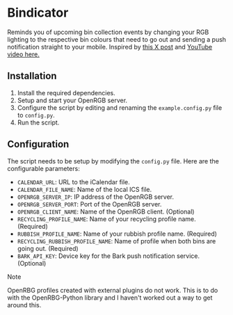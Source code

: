 # Bindicator

Reminds you of upcoming bin collection events by changing your RGB lighting to the respective bin colours that need to go out and sending a push notification straight to your mobile. Inspired by [this X post](https://nitter.poast.org/tarbard/status/1002464120447397888) and [YouTube video here.](https://invidious.poast.org/watch?v=YSBioki_03g)

## Installation

1. Install the required dependencies.
2. Setup and start your OpenRGB server.
3. Configure the script by editing and renaming the `example.config.py` file to `config.py`.
4. Run the script.

## Configuration

The script needs to be setup by modifying the `config.py` file. Here are the configurable parameters:

- `CALENDAR_URL`: URL to the iCalendar file.
- `CALENDAR_FILE_NAME`: Name of the local ICS file.
- `OPENRGB_SERVER_IP`: IP address of the OpenRGB server.
- `OPENRGB_SERVER_PORT`: Port of the OpenRGB server.
- `OPENRGB_CLIENT_NAME`: Name of the OpenRGB client. (Optional)
- `RECYCLING_PROFILE_NAME`: Name of your recycling profile name. (Required)
- `RUBBISH_PROFILE_NAME`: Name of your rubbish profile name. (Required)
- `RECYCLING_RUBBISH_PROFILE_NAME`: Name of profile when both bins are going out. (Required)
- `BARK_API_KEY`: Device key for the Bark push notification service. (Optional)

>[!NOTE]
> OpenRBG profiles created with external plugins do not work. This is to do with the OpenRBG-Python library and I haven't worked out a way to get around this.
